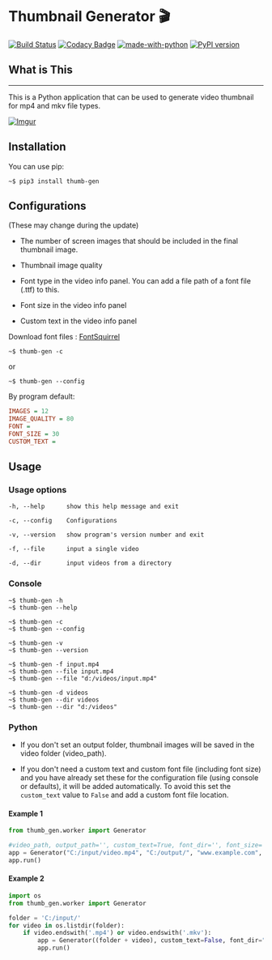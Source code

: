 # Thumbnail Generator 🎬

[![Build Status](https://travis-ci.com/truethari/thumb-gen.svg?branch=master)](https://travis-ci.com/truethari/thumb-gen)
[![Codacy Badge](https://app.codacy.com/project/badge/Grade/01b66feeb94743ac80e413e4e9075595)](https://www.codacy.com/gh/truethari/thumb-gen/dashboard?utm_source=github.com&amp;utm_medium=referral&amp;utm_content=truethari/thumb-gen&amp;utm_campaign=Badge_Grade)
[![made-with-python](https://img.shields.io/badge/Made%20with-Python-1f425f.svg)](https://www.python.org/)
[![PyPI version](https://badge.fury.io/py/thumb-gen.svg)](https://badge.fury.io/py/thumb-gen)

## What is This

--------
This is a Python application that can be used to generate video thumbnail for mp4 and mkv file types.

[![Imgur](https://i.imgur.com/Yq9roDT.png)](https://imgur.com/Yq9roDT)

## Installation

You can use pip:

```console
~$ pip3 install thumb-gen
```

## Configurations

(These may change during the update)

-  The number of screen images that should be included in the final thumbnail image.

-  Thumbnail image quality

-  Font type in the video info panel. You can add a file path of a font file (.ttf) to this.

-  Font size in the video info panel

- Custom text in the video info panel

Download font files : [FontSquirrel](https://www.fontsquirrel.com/)

``` console
~$ thumb-gen -c
```

or

``` console
~$ thumb-gen --config
```

By program default:

``` ini
IMAGES = 12
IMAGE_QUALITY = 80
FONT = 
FONT_SIZE = 30
CUSTOM_TEXT = 
```

## Usage

### Usage options

``` text
-h, --help      show this help message and exit

-c, --config    Configurations

-v, --version   show program's version number and exit

-f, --file      input a single video

-d, --dir       input videos from a directory
```

### Console

``` console
~$ thumb-gen -h
~$ thumb-gen --help

~$ thumb-gen -c
~$ thumb-gen --config

~$ thumb-gen -v
~$ thumb-gen --version

~$ thumb-gen -f input.mp4
~$ thumb-gen --file input.mp4
~$ thumb-gen --file "d:/videos/input.mp4"

~$ thumb-gen -d videos
~$ thumb-gen --dir videos
~$ thumb-gen --dir "d:/videos"
```

### Python

-  If you don't set an output folder, thumbnail images will be saved in the video folder (video_path).

-  If you don't need a custom text and custom font file (including font size) and you have already set these for the configuration file (using console or defaults), it will be added automatically. To avoid this set the `custom_text` value to `False` and add a custom font file location.

#### Example 1

``` python
from thumb_gen.worker import Generator

#video_path, output_path='', custom_text=True, font_dir='', font_size=
app = Generator("C:/input/video.mp4", "C:/output/", "www.example.com", "C:/Windows/Fonts/Arial.ttf", 30)
app.run()
```

#### Example 2

``` Python
import os
from thumb_gen.worker import Generator

folder = 'C:/input/'
for video in os.listdir(folder):
    if video.endswith('.mp4') or video.endswith('.mkv'):
        app = Generator((folder + video), custom_text=False, font_dir="C:/Project/font.ttf", font_size=25)
        app.run()
```
